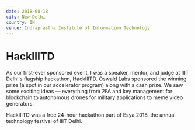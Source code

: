 ```yaml
---
date: 2018-08-18
city: New Delhi
country: IN
venue: Indraprastha Institute of Information Technology
---
```


# HackIIITD

As our first-ever sponsored event, I was a speaker, mentor, and judge at IIIT Delhi's flagship hackathon, HackIIITD. Oswald Labs sponsored the winning prize (a spot in our accelerator program) along with a cash prize. We saw some exciting ideas — everything from 2FA and key management for blockchain to autonomous drones for military applications to meme video generators.

HackIIITD was a free 24-hour hackathon part of Esya 2018, the annual technology festival of IIIT Delhi.
